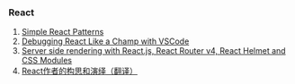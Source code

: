### React

1. [Simple React Patterns](http://lucasmreis.github.io/blog/simple-react-patterns/)
2. [Debugging React Like a Champ with VSCode](https://hackernoon.com/debugging-react-like-a-champ-with-vscode-66281760037)
3. [Server side rendering with React.js, React Router v4, React Helmet and CSS Modules](https://blog.digitalkwarts.com/server-side-rendering-with-reactjs-react-router-v4-react-helmet-and-css-modules/)
4. [React作者的构思和演绎（翻译）](https://juejin.im/entry/59e95479f265da430c10f02c)
